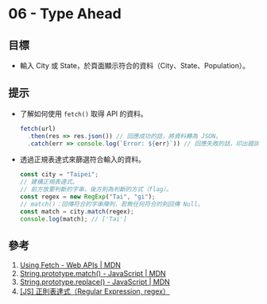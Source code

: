 # 06 - Type Ahead

## 目標

- 輸入 City 或 State，於頁面顯示符合的資料（City、State、Population）。

## 提示

- 了解如何使用 `fetch()` 取得 API 的資料。
  
  ```javascript
  fetch(url)
    .then(res => res.json()) // 回應成功的話，將資料轉為 JSON。
    .catch(err => console.log(`Error: ${err}`)) // 回應失敗的話，印出錯誤資訊。
  ```

- 透過正規表達式來篩選符合輸入的資料。
  
  ```javascript
  const city = "Taipei";
  // 建構正規表達式。
  // 前方放要判斷的字串，後方則為判斷的方式（flag）。
  const regex = new RegExp("Tai", "gi");
  // match()：回傳符合的字串陣列，若無任何符合的則回傳 Null。
  const match = city.match(regex);
  console.log(match); // ['Tai']
  ```

## 參考

1. [Using Fetch - Web APIs | MDN](https://developer.mozilla.org/zh-TW/docs/Web/API/Fetch_API/Using_Fetch)
2. [String.prototype.match() - JavaScript | MDN](https://developer.mozilla.org/zh-TW/docs/Web/JavaScript/Reference/Global_Objects/String/match)
3. [String.prototype.replace() - JavaScript | MDN](https://developer.mozilla.org/zh-TW/docs/Web/JavaScript/Reference/Global_Objects/String/replace)
4. [[JS] 正則表達式（Regular Expression, regex）](https://pjchender.dev/javascript/js-regex/)
